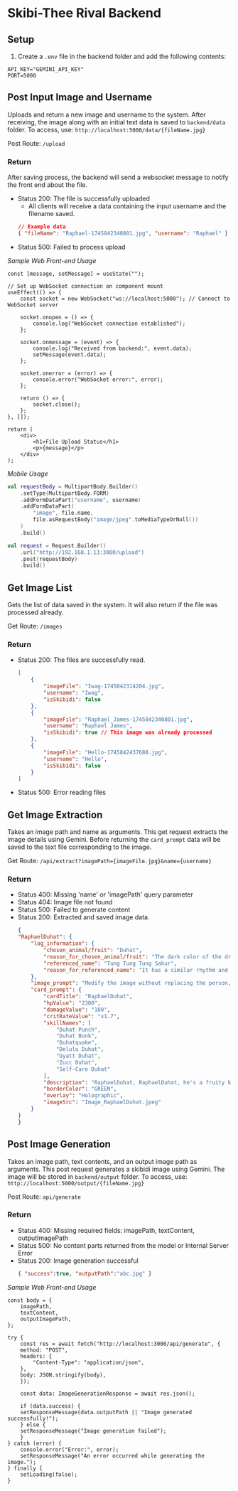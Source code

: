 # Skibi-Thee Rival Backend

## Setup

1. Create a `.env` file in the backend folder and add the following contents:

```
API_KEY="GEMINI_API_KEY"
PORT=5000
```

## Post Input Image and Username

Uploads and return a new image and username to the system. After receiving, the image along with an initial text data is saved to `backend/data` folder. To access, use: `http://localhost:5000/data/{fileName.jpg}`

Post Route: `/upload`

### Return

After saving process, the backend will send a websocket message to notify the front end about the file.

-   Status 200: The file is successfully uploaded
    -   All clients will receive a data containing the input username and the filename saved.
    ```json
    // Example data
    { "fileName": "Raphael-1745842340801.jpg", "username": "Raphael" }
    ```
-   Status 500: Failed to process upload

_Sample Web Front-end Usage_

```tsx
const [message, setMessage] = useState("");

// Set up WebSocket connection on component mount
useEffect(() => {
	const socket = new WebSocket("ws://localhost:5000"); // Connect to WebSocket server

	socket.onopen = () => {
		console.log("WebSocket connection established");
	};

	socket.onmessage = (event) => {
		console.log("Received from backend:", event.data);
		setMessage(event.data);
	};

	socket.onerror = (error) => {
		console.error("WebSocket error:", error);
	};

	return () => {
		socket.close();
	};
}, []);

return (
	<div>
		<h1>File Upload Status</h1>
		<p>{message}</p>
	</div>
);
```

_Mobile Usage_

```kt
val requestBody = MultipartBody.Builder()
    .setType(MultipartBody.FORM)
    .addFormDataPart("username", username)
    .addFormDataPart(
        "image", file.name,
        file.asRequestBody("image/jpeg".toMediaTypeOrNull())
    )
    .build()

val request = Request.Builder()
    .url("http://192.168.1.13:3000/upload")
    .post(requestBody)
    .build()
```

## Get Image List

Gets the list of data saved in the system. It will also return if the file was processed already.

Get Route: `/images`

### Return

-   Status 200: The files are successfully read.
    ```json
    [
    	{
    		"imageFile": "Iwag-1745842314204.jpg",
    		"username": "Iwag",
    		"isSkibidi": false
    	},
    	{
    		"imageFile": "Raphael_James-1745842340801.jpg",
    		"username": "Raphael James",
    		"isSkibidi": true // This image was already processed
    	},
    	{
    		"imageFile": "Hello-1745842437688.jpg",
    		"username": "Hello",
    		"isSkibidi": false
    	}
    ]
    ```
-   Status 500: Error reading files

## Get Image Extraction
Takes an image path and name as arguments. This get request extracts the image details using Gemini. Before returning the `card_prompt` data will be saved to the text file corresponding to the image.

Get Route: `/api/extract?imagePath={imageFile.jpg}&name={username}`

### Return

- Status 400: Missing 'name' or 'imagePath' query parameter
- Status 404: Image file not found
- Status 500: Failed to generate content
- Status 200: Extracted and saved image data.
    ```json
    {
    "RaphaelDuhat": {
        "log_information": {
            "chosen_animal/fruit": "Duhat",
            "reason_for_chosen_animal/fruit": "The dark color of the drink in the cup reminded me of the dark purple of a Duhat fruit",
            "referenced_name": "Tung Tung Tung Sahur",
            "reason_for_referenced_name": "It has a similar rhythm and syllable structure, and the uncanny creepy vibe matches the unsettling nature of mixing a person's face with a dark-colored fruit."
        },
        "image_prompt": "Modify the image without replacing the person, retain facial features and render it as: A surreal, 3D render portrait with warm, muted tones and a rustic nighttime atmosphere. The subject is an anthropomorphic character (Duhat log figure with limbs), with a distinct Duhat skin texture. Lighting is warm artificial light, creating defined shadows. Background is a slightly blurred rustic outdoor setting at night. Colors are dark purples, tans, and warm yellows, textured, with deep shadows and slightly stylized detail. A wooden bat accessory adds a slightly unnerving look. Dimensions: 275×385 px (2.5×3.5 in – 110 ppi)",
        "card_prompt": {
            "cardTitle": "RaphaelDuhat",
            "hpValue": "2300",
            "damageValue": "180",
            "critRateValue": "x1.7",
            "skillNames": [
                "Duhat Punch",
                "Duhat Bonk",
                "Duhatquake",
                "Delulu Duhat",
                "Gyatt Duhat",
                "Zucc Duhat",
                "Self-Care Duhat"
            ],
            "description": "RaphaelDuhat, RaphaelDuhat, he's a fruity kind of guy, some say he gives you buffs and the enemy will cry, but he is more famous with his hp that is really high!",
            "borderColor": "GREEN",
            "overlay": "Holographic",
            "imageSrc": "Image_RaphaelDuhat.jpeg"
        }
    }
    }
    ```

## Post Image Generation
Takes an image path, text contents, and an output image path as arguments. This post request generates a skibidi image using Gemini. The image will be stored in `backend/output` folder. To access, use: `http://localhost:5000/output/{fileName.jpg}`

Post Route: `api/generate`

### Return
- Status 400: Missing required fields: imagePath, textContent, outputImagePath
- Status 500: No content parts returned from the model or Internal Server Error
- Status 200: Image generation successful
    ```json
    { "success":true, "outputPath":"abc.jpg" }
    ```

_Sample Web Front-end Usage_
```tsx
const body = {
    imagePath,
    textContent,
    outputImagePath,
};

try {
    const res = await fetch("http://localhost:3000/api/generate", {
    method: "POST",
    headers: {
        "Content-Type": "application/json",
    },
    body: JSON.stringify(body),
    });

    const data: ImageGenerationResponse = await res.json();

    if (data.success) {
    setResponseMessage(data.outputPath || "Image generated successfully!");
    } else {
    setResponseMessage("Image generation failed");
    }
} catch (error) {
    console.error("Error:", error);
    setResponseMessage("An error occurred while generating the image.");
} finally {
    setLoading(false);
}
```